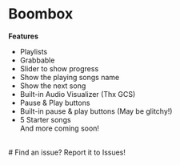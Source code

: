 # Boombox
**Features** <br/>
- Playlists<br/>
- Grabbable<br/>
- Slider to show progress<br/>
- Show the playing songs name<br/>
- Show the next song<br/>
- Built-in Audio Visualizer (Thx GCS)<br/>
- Pause & Play buttons<br/>
- Built-in pause & play buttons (May be glitchy!)<br/>
- 5 Starter songs<br/>
And more coming soon!<br/>
<br/>
# Find an issue? Report it to Issues!
